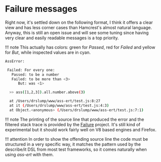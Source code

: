 # Failure messages

Right now, it's settled down on the following format, I think it offers a clear
view and has less corner cases than Hamcrest's almost natural language. Anyway,
this is still an open issue and will see some tuning since having very clear and
easily readable messages is a top priority.

!!! note
    This actually has colors: green for *Passed*, red for *Failed* and yellow
    for *But*, while inspected values are in cyan.

```bash
AssError:

 Failed: For every one:
   Passed: to be a number
   Failed: to be more than <3>
      But: was <1>

  >> ass([1,2,3]).all.number.above(3)

  at /Users/drslump/www/ass-ert/test.js:8:27
  at it (/Users/drslump/www/ass-ert/test.js:4:3)
  at Object.<anonymous> (/Users/drslump/www/ass-ert/test.js:7:1)
```

!!! note
    The printing of the source line that produced the error and the filtered
    stack trace is provided by the [Failure](https://github.com/drslump/failure)
    project. It's still kind of experimental but it should work fairly well on V8
    based engines and Firefox.

!!! attention
    In order to show the offending source line the code must be structured in a
    very specific way, it matches the pattern used by the describe/it DSL from
    most test frameworks, so it comes naturally when using *ass-ert* with them.
